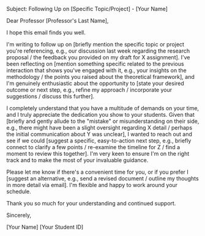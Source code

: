 Subject: Following Up on [Specific Topic/Project] - [Your Name]

Dear Professor [Professor's Last Name],

I hope this email finds you well.

I'm writing to follow up on [briefly mention the specific topic or project you're referencing, e.g., our discussion last week regarding the research proposal / the feedback you provided on my draft for X assignment]. I've been reflecting on [mention something specific related to the previous interaction that shows you've engaged with it, e.g., your insights on the methodology / the points you raised about the theoretical framework], and I'm genuinely enthusiastic about the opportunity to [state your desired outcome or next step, e.g., refine my approach / incorporate your suggestions / discuss this further].

I completely understand that you have a multitude of demands on your time, and I truly appreciate the dedication you show to your students. Given that [briefly and gently allude to the "mistake" or misunderstanding on their side, e.g., there might have been a slight oversight regarding X detail / perhaps the initial communication about Y was unclear], I wanted to reach out and see if we could [suggest a specific, easy-to-action next step, e.g., briefly connect to clarify a few points / re-examine the timeline for Z / find a moment to review this together]. I'm very keen to ensure I'm on the right track and to make the most of your invaluable guidance.

Please let me know if there's a convenient time for you, or if you prefer I [suggest an alternative, e.g., send a revised document / outline my thoughts in more detail via email]. I'm flexible and happy to work around your schedule.

Thank you so much for your understanding and continued support.

Sincerely,

[Your Name]
[Your Student ID]
